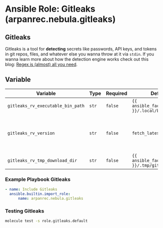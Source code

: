 # Ansible Role: Gitleaks (arpanrec.nebula.gitleaks)

## Gitleaks

Gitleaks is a tool for **detecting** secrets like passwords, API keys, and tokens in git repos, files, and whatever else
you wanna throw at it via `stdin`. If you wanna learn more about how the detection engine works check out this
blog: [Regex is (almost) all you need](https://lookingatcomputer.substack.com/p/regex-is-almost-all-you-need).

## Variable

| Variable                          | Type  | Required | Default                                      | Example  | Description                                                                                                                                            |
|-----------------------------------|-------|----------|----------------------------------------------|----------|--------------------------------------------------------------------------------------------------------------------------------------------------------|
| `gitleaks_rv_executable_bin_path` | `str` | `false`  | `{{ ansible_facts.user_dir }}/.local/bin`    | -        | Install path for gitleaks.                                                                                                                             |
| `gitleaks_rv_version`             | `str` | `false`  | `fetch_latest_version`                       | `8.28.0` | Release version. If set to `fetch_latest_version`, it will fetch latest release from [Github releases](https://github.com/gitleaks/gitleaks/releases). |
| `gitleaks_rv_tmp_download_dir`    | `str` | `false`  | `{{ ansible_facts.user_dir }}/.tmp/gitleaks` | -        | Cache install directory.                                                                                                                               |

### Example Playbook Gitleaks

```yaml
- name: Include Gitleaks
  ansible.builtin.import_role:
      name: arpanrec.nebula.gitleaks
```

### Testing Gitleaks

```bash
molecule test -s role.gitleaks.default
```
